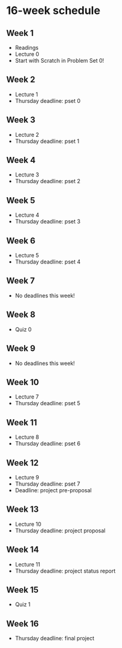 # 16-week schedule

<div class="row">
<div class="col-lg-6">

## Week 1

* Readings
* Lecture 0
* Start with Scratch in Problem Set 0!

## Week 2

* Lecture 1
* Thursday deadline: pset 0

## Week 3

* Lecture 2 
* Thursday deadline: pset 1 

## Week 4

* Lecture 3
* Thursday deadline: pset 2

## Week 5

* Lecture 4
* Thursday deadline: pset 3

## Week 6

* Lecture 5
* Thursday deadline: pset 4

## Week 7

* No deadlines this week!

## Week 8

* Quiz 0

</div>

<div class="col-lg-6">

## Week 9

* No deadlines this week!

## Week 10

* Lecture 7 
* Thursday deadline: pset 5

## Week 11

* Lecture 8 
* Thursday deadline: pset 6

## Week 12

* Lecture 9 
* Thursday deadline: pset 7
* Deadline: project pre-proposal

## Week 13

* Lecture 10 
* Thursday deadline: project proposal

## Week 14

* Lecture 11
* Thursday deadline: project status report

## Week 15

* Quiz 1

## Week 16

* Thursday deadline: final project

</div>
</div>
